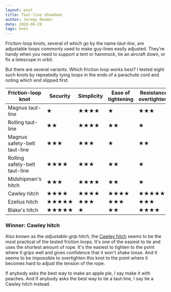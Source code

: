 ```yaml
---
layout: post
title: Taut-line showdown
author: Jeremy Reeder
date: 2020-06-29
tags: knot
---
```


Friction-loop knots, several of which go by the name _taut-line_, are
adjustable loops commonly used to make guy-lines easily adjusted. They're handy
when you need to support a tent or hammock, tie an aircraft down, or fix a
telescope in orbit.

But there are several variants. Which friction loop works best? I tested eight
such knots by repeatedly tying loops in the ends of a parachute cord and noting
which end slipped first.

| Friction-loop knot            | Security   | Simplicity | Ease of tightening | Resistance to overtightening |
|-------------------------------|------------|------------|--------------------|------------------------------|
| Magnus taut-line              | ★          | ★★★★       | ★                  | ★★★                          |
| Rolling taut-line             | ★★         | ★★★★       | ★★                 | ★                            |
| Magnus safety-belt taut-line  | ★★★        | ★★★        | ★                  | ★★                           |
| Rolling safety-belt taut-line | ★★★★       | ★★★        | ★★                 | ★                            |
| Midshipman's hitch            | ★★★        | ★★★★       | ★★                 | ★                            |
| Cawley hitch                  | ★★★★       | ★★★★       | ★★★★               | ★★★★★                        |
| Ezelius hitch                 | ★★★★★      | ★★★        | ★★★                | ★★★                          |
| Blake's hitch                 | ★★★★★      | ★          | ★★                 | ★★★★                         |


### Winner: Cawley hitch

Also known as the _adjustable-grip hitch_, the [Cawley hitch][cawley-hitch]
seems to be the most practical of the tested friction loops. It's one of the
easiest to tie and uses the shortest amount of rope. It's the easiest to
tighten to the point where it grips well and gives confidence that it won't
shake loose. And it seems to be impossible to overtighten this knot to the
point where it becomes hard to adjust the tension of the rope.

If anybody asks the best way to make an apple pie, I say make it with peaches.
And if anybody asks the best way to tie a taut-line, I say tie a Cawley hitch
instead.


[cawley-hitch]: https://en.wikipedia.org/wiki/Adjustable_grip_hitch
